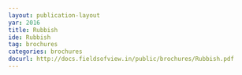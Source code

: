 ```yaml
---
layout: publication-layout
yar: 2016
title: Rubbish
ide: Rubbish
tag: brochures
categories: brochures
docurl: http://docs.fieldsofview.in/public/brochures/Rubbish.pdf
---
```

    